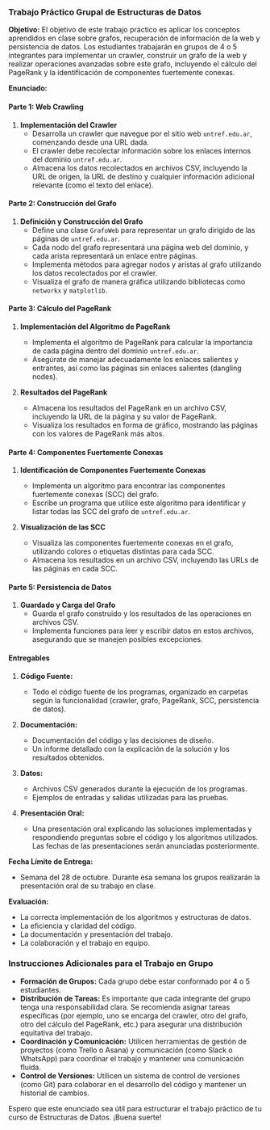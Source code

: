 ### Trabajo Práctico Grupal de Estructuras de Datos

**Objetivo:**
El objetivo de este trabajo práctico es aplicar los conceptos aprendidos en clase sobre grafos, recuperación de información de la web y persistencia de datos. Los estudiantes trabajarán en grupos de 4 o 5 integrantes para implementar un crawler, construir un grafo de la web y realizar operaciones avanzadas sobre este grafo, incluyendo el cálculo del PageRank y la identificación de componentes fuertemente conexas.

**Enunciado:**

#### Parte 1: Web Crawling

1. **Implementación del Crawler**
    - Desarrolla un crawler que navegue por el sitio web `untref.edu.ar`, comenzando desde una URL dada.
    - El crawler debe recolectar información sobre los enlaces internos del dominio `untref.edu.ar`.
    - Almacena los datos recolectados en archivos CSV, incluyendo la URL de origen, la URL de destino y cualquier información adicional relevante (como el texto del enlace).

#### Parte 2: Construcción del Grafo

1. **Definición y Construcción del Grafo**
    - Define una clase `GrafoWeb` para representar un grafo dirigido de las páginas de `untref.edu.ar`.
    - Cada nodo del grafo representará una página web del dominio, y cada arista representará un enlace entre páginas.
    - Implementa métodos para agregar nodos y aristas al grafo utilizando los datos recolectados por el crawler.
    - Visualiza el grafo de manera gráfica utilizando bibliotecas como `networkx` y `matplotlib`.

#### Parte 3: Cálculo del PageRank

1. **Implementación del Algoritmo de PageRank**
    - Implementa el algoritmo de PageRank para calcular la importancia de cada página dentro del dominio `untref.edu.ar`.
    - Asegúrate de manejar adecuadamente los enlaces salientes y entrantes, así como las páginas sin enlaces salientes (dangling nodes).

2. **Resultados del PageRank**
    - Almacena los resultados del PageRank en un archivo CSV, incluyendo la URL de la página y su valor de PageRank.
    - Visualiza los resultados en forma de gráfico, mostrando las páginas con los valores de PageRank más altos.

#### Parte 4: Componentes Fuertemente Conexas

1. **Identificación de Componentes Fuertemente Conexas**
    - Implementa un algoritmo para encontrar las componentes fuertemente conexas (SCC) del grafo.
    - Escribe un programa que utilice este algoritmo para identificar y listar todas las SCC del grafo de `untref.edu.ar`.

2. **Visualización de las SCC**
    - Visualiza las componentes fuertemente conexas en el grafo, utilizando colores o etiquetas distintas para cada SCC.
    - Almacena los resultados en un archivo CSV, incluyendo las URLs de las páginas en cada SCC.

#### Parte 5: Persistencia de Datos

1. **Guardado y Carga del Grafo**
    - Guarda el grafo construido y los resultados de las operaciones en archivos CSV.
    - Implementa funciones para leer y escribir datos en estos archivos, asegurando que se manejen posibles excepciones.

#### Entregables

1. **Código Fuente:**
    - Todo el código fuente de los programas, organizado en carpetas según la funcionalidad (crawler, grafo, PageRank, SCC, persistencia de datos).

2. **Documentación:**
    - Documentación del código y las decisiones de diseño.
    - Un informe detallado con la explicación de la solución y los resultados obtenidos.

3. **Datos:**
    - Archivos CSV generados durante la ejecución de los programas.
    - Ejemplos de entradas y salidas utilizadas para las pruebas.

4. **Presentación Oral:**
    - Una presentación oral explicando las soluciones implementadas y respondiendo preguntas sobre el código y los algoritmos utilizados. Las fechas de las presentaciones serán anunciadas posteriormente.

**Fecha Límite de Entrega:**
- Semana del 28 de octubre. Durante esa semana los grupos realizarán la presentación oral de su trabajo en clase.

**Evaluación:**
- La correcta implementación de los algoritmos y estructuras de datos.
- La eficiencia y claridad del código.
- La documentación y presentación del trabajo.
- La colaboración y el trabajo en equipo.

### Instrucciones Adicionales para el Trabajo en Grupo

- **Formación de Grupos:** Cada grupo debe estar conformado por 4 o 5 estudiantes.
- **Distribución de Tareas:** Es importante que cada integrante del grupo tenga una responsabilidad clara. Se recomienda asignar tareas específicas (por ejemplo, uno se encarga del crawler, otro del grafo, otro del cálculo del PageRank, etc.) para asegurar una distribución equitativa del trabajo.
- **Coordinación y Comunicación:** Utilicen herramientas de gestión de proyectos (como Trello o Asana) y comunicación (como Slack o WhatsApp) para coordinar el trabajo y mantener una comunicación fluida.
- **Control de Versiones:** Utilicen un sistema de control de versiones (como Git) para colaborar en el desarrollo del código y mantener un historial de cambios.

Espero que este enunciado sea útil para estructurar el trabajo práctico de tu curso de Estructuras de Datos. ¡Buena suerte!